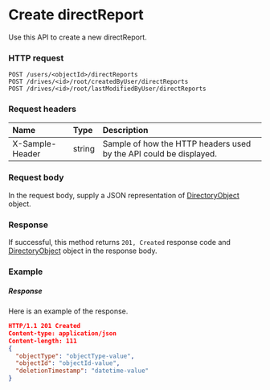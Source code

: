 # Create directReport

Use this API to create a new directReport.
### HTTP request
```http
POST /users/<objectId>/directReports
POST /drives/<id>/root/createdByUser/directReports
POST /drives/<id>/root/lastModifiedByUser/directReports

```
### Request headers
| Name       | Type | Description|
|:---------------|:--------|:----------|
| X-Sample-Header  | string  | Sample of how the HTTP headers used by the API could be displayed.|

### Request body
In the request body, supply a JSON representation of [DirectoryObject](../resources/directoryobject.md) object.


### Response
If successful, this method returns `201, Created` response code and [DirectoryObject](../resources/directoryobject.md) object in the response body.

### Example
##### Response
Here is an example of the response.
```json
HTTP/1.1 201 Created
Content-type: application/json
Content-length: 111
{
  "objectType": "objectType-value",
  "objectId": "objectId-value",
  "deletionTimestamp": "datetime-value"
}
```

<!-- uuid: 15e4e05b-efc7-42f5-abd3-df44b41606dc
2015-10-12 21:30:01 UTC -->